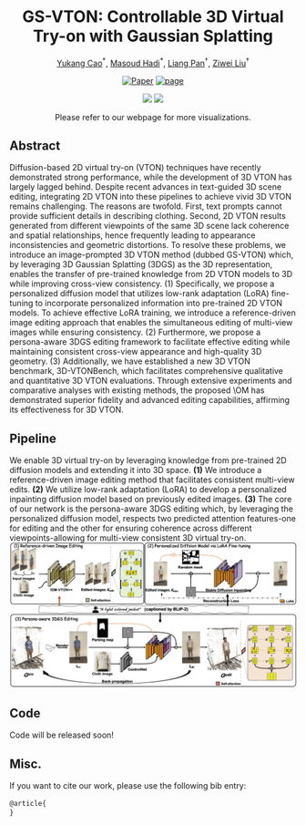 <div align="center">

# GS-VTON: Controllable 3D Virtual Try-on with Gaussian Splatting
  
<a href="https://yukangcao.github.io/">Yukang Cao</a><sup>\*</sup>,
<a href="https://openreview.net/profile?id=~Masoud_Hadi1">Masoud Hadi</a><sup>\*</sup>,
<a href="https://scholar.google.com/citations?user=lSDISOcAAAAJ&hl=zh-CN">Liang Pan</a><sup>†</sup>,
<a href="https://liuziwei7.github.io/">Ziwei Liu</a><sup>†</sup>


[![Paper](http://img.shields.io/badge/Paper-arxiv.2306.03038-B31B1B.svg)]()
<a href="https://yukangcao.github.io/GS-VTON/"><img alt="page" src="https://img.shields.io/badge/Webpage-0054a6?logo=Google%20chrome&logoColor=white"></a>

<img src="./docs/static/mp4/webpage-video5-gif.gif">
<img src="./docs/static/mp4/webpage-video6-gif.gif">
  
Please refer to our webpage for more visualizations.
</div>

## Abstract
Diffusion-based 2D virtual try-on (VTON) techniques have recently demonstrated strong performance, while the development of 3D VTON has largely lagged behind. Despite recent advances in text-guided 3D scene editing, integrating 2D VTON into these pipelines to achieve vivid 3D VTON remains challenging. The reasons are twofold. First, text prompts cannot provide sufficient details in describing clothing. Second, 2D VTON results generated from different viewpoints of the same 3D scene lack coherence and spatial relationships, hence frequently leading to appearance inconsistencies and geometric distortions. To resolve these problems, we introduce an image-prompted 3D VTON method (dubbed GS-VTON) which, by leveraging 3D Gaussian Splatting (3DGS) as the 3D representation, enables the transfer of pre-trained knowledge from 2D VTON models to 3D while improving cross-view consistency. (1) Specifically, we propose a personalized diffusion model that utilizes low-rank adaptation (LoRA) fine-tuning to incorporate personalized information into pre-trained 2D VTON models. To achieve effective LoRA training, we introduce a reference-driven image editing approach that enables the simultaneous editing of multi-view images while ensuring consistency. (2) Furthermore, we propose a persona-aware 3DGS editing framework to facilitate effective editing while maintaining consistent cross-view appearance and high-quality 3D geometry. (3) Additionally, we have established a new 3D VTON benchmark, 3D-VTONBench, which facilitates comprehensive qualitative and quantitative 3D VTON evaluations. Through extensive experiments and comparative analyses with existing methods, the proposed \OM has demonstrated superior fidelity and advanced editing capabilities, affirming its effectiveness for 3D VTON.

## Pipeline
We enable 3D virtual try-on by leveraging knowledge from pre-trained 2D diffusion models and extending it into 3D space. <strong>(1)</strong> We introduce a reference-driven image editing method that facilitates consistent multi-view edits. <strong>(2)</strong> We utilize low-rank adaptation (LoRA) to develop a personalized inpainting diffusion model based on previously edited images. <strong>(3)</strong> The core of our network is the persona-aware 3DGS editing which, by leveraging the personalized diffusion model, respects two predicted attention features-one for editing and the other for ensuring coherence across different viewpoints-allowing for multi-view consistent 3D virtual try-on.
<img src="./docs/static/fig_pipeline.png">

## Code
Code will be released soon!

## Misc.
If you want to cite our work, please use the following bib entry:
```
@article{
}
```
